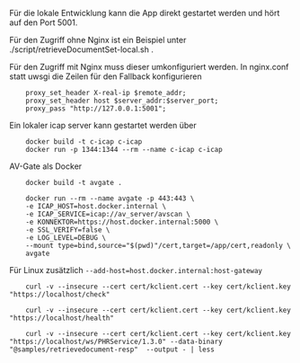 
Für die lokale Entwicklung kann die App direkt gestartet werden und hört auf den Port 5001.

Für den Zugriff ohne Nginx ist ein Beispiel unter ./script/retrieveDocumentSet-local.sh .

Für den Zugriff mit Nginx muss dieser umkonfiguriert werden. In nginx.conf statt uwsgi die Zeilen für den Fallback konfigurieren

```
    proxy_set_header X-real-ip $remote_addr;
    proxy_set_header host $server_addr:$server_port;
    proxy_pass "http://127.0.0.1:5001";
```

Ein lokaler icap server kann gestartet werden über
```
    docker build -t c-icap c-icap
    docker run -p 1344:1344 --rm --name c-icap c-icap
```

AV-Gate als Docker
```
    docker build -t avgate .

    docker run --rm --name avgate -p 443:443 \
    -e ICAP_HOST=host.docker.internal \
    -e ICAP_SERVICE=icap://av_server/avscan \
    -e KONNEKTOR=https://host.docker.internal:5000 \
    -e SSL_VERIFY=false \
    -e LOG_LEVEL=DEBUG \
    --mount type=bind,source="$(pwd)"/cert,target=/app/cert,readonly \
    avgate
```

Für Linux zusätzlich `--add-host=host.docker.internal:host-gateway`

```
    curl -v --insecure --cert cert/kclient.cert --key cert/kclient.key "https://localhost/check"

    curl -v --insecure --cert cert/kclient.cert --key cert/kclient.key "https://localhost/health"

    curl -v --insecure --cert cert/kclient.cert --key cert/kclient.key "https://localhost/ws/PHRService/1.3.0" --data-binary "@samples/retrievedocument-resp"  --output - | less
```





